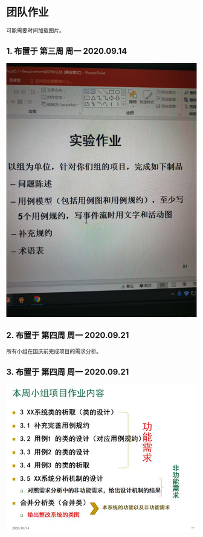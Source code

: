 # 团队作业

可能需要时间加载图片。

## 1. 布置于 第三周 周一 2020.09.14

![](./hw_team_images/hw_team_1.jpg)


## 2. 布置于 第四周 周一 2020.09.21

所有小组在国庆前完成项目的需求分析。


## 3. 布置于 第四周 周一 2020.09.21

![](./hw_team_images/hw_team_2.jpg)
